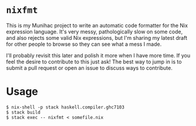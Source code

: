 # `nixfmt`

This is my Munihac project to write an automatic code formatter for the Nix
expression language.  It's very messy, pathologically slow on some code, and
also rejects some valid Nix expressions, but I'm sharing my latest draft for
other people to browse so they can see what a mess I made.

I'll probably revisit this later and polish it more when I have more time.  If
you feel the desire to contribute to this just ask!  The best way to jump in is
to submit a pull request or open an issue to discuss ways to contribute.

# Usage

    $ nix-shell -p stack haskell.compiler.ghc7103
    $ stack build
    $ stack exec -- nixfmt < somefile.nix
